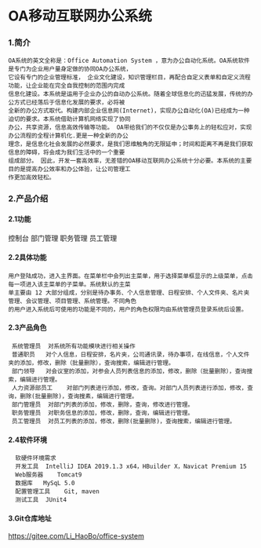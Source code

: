 # OA移动互联网办公系统 
### 1.简介
    OA系统的英文全称是：Office Automation System ，意为办公自动化系统。OA系统软件是专门为企业用户量身定做的协同OA办公系统，
    它设有专门的企业管理标准， 企业文化建设，知识管理栏目，再配合自定义表单和自定义流程功能，让企业能在完全自我控制的范围内完成
    信息化建设。本系统是运用于企业办公的自动办公系统。随着全球信息化的迅猛发展，传统的办公方式已经落后于信息化发展的要求，必将被
    全新的办公方式取代。构建内部企业信息网(Internet)，实现办公自动化(OA)已经成为一种迫切的要求。本系统借助计算机网络实现了协同
    办公，共享资源，信息高效传输等功能。 OA带给我们的不仅仅是办公事务上的轻松应对，实现办公流程的全程计算机化.更是一种全新的办公
    理念，是信息化社会发展的必然要求，是我们思维触角的无限延申；时间和距离不再是我们获取信息的障碍，将会成为我们生活中的一个重要
    组成部分。 因此，开发一套高效率，无差错的OA移动互联网办公系统十分必要。本系统的主要目的是提高办公效率和办公体验，让公司管理工
    作更加高效轻松。
### 2.产品介绍
#### 2.1功能
控制台
部门管理
职务管理
员工管理
#### 2.2具体功能
    用户登陆成功，进入主界面。在菜单栏中会列出主菜单，用于选择菜单框显示的上级菜单，点击每一项进入该主菜单的子菜单。系统默认的主菜
    单主要由 12 大部分组成，分别是待办事务、个人信息管理、日程安排、个人文件夹、名片夹管理、会议管理、项目管理、系统管理。不同角色
    的用户进入系统后可使用的功能是不同的，用户的角色权限均由系统管理员登录系统后设置。

#### 2.3产品角色
     系统管理员	对系统所有功能模块进行相关操作
     普通职员	对个人信息，日程安排，名片夹，公司通讯录，待办事项，在线信息，个人文件夹的添加，修改，删除（批量删除），查询搜索，编辑进行管理。
     部门领导	对会议室的添加，对参会人员列表信息的添加，修改，删除（批量删除），查询搜索，编辑进行管理。
     人力资源部员工	对部门列表进行添加，修改，查询。对部门人员列表进行添加，修改，查询，删除(批量删除)，查询搜素，编辑进行管理。
     部门管理员	对部门列表的添加，修改，删除，查询，修改进行管理。
     职务管理员	对职务信息的添加，修改，删除，查询，编辑进行管理。
     员工管理员	对员工列表的添加，修改，删除(批量删除)，查询搜索，编辑进行管理。
#### 2.4软件环境
      软硬件环境需求
      开发工具	IntelliJ IDEA 2019.1.3 x64，HBuilder X，Navicat Premium 15
      Web服务器	Tomcat9
      数据库	MySqL 5.0
      配置管理工具	Git, maven
      测试工具	JUnit4
   
#### 3.Git仓库地址
https://gitee.com/Li_HaoBo/office-system

